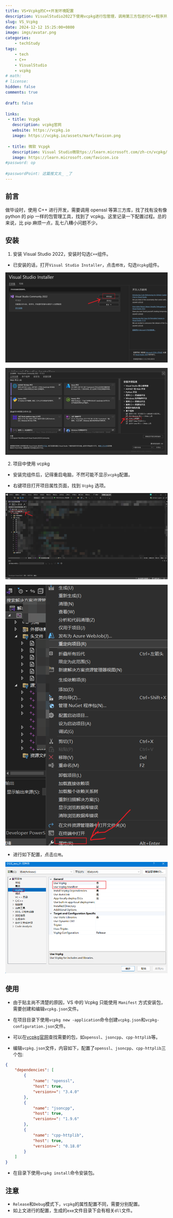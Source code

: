 ```yaml
---
title: VS+Vcpkg的C++开发环境配置
description: VisualStudio2022下使用vcpkg进行包管理，调用第三方包进行C++程序开发
slug: VS_Vcpkg
date: 2024-12-12 15:25:00+0800
image: imgs/avatar.png
categories:
    - techStudy
tags:
    - tech
    - C++
    - VisualStudio
    - vcpkg
# math: 
# license: 
hidden: false
comments: true

draft: false

links:
 - title: Vcpgk
   description: vcpkg官网
   website: https://vcpkg.io
   image: https://vcpkg.io/assets/mark/favicon.png

 - title: 微软 Vcpgk
   description: Visual Studio微软tps://learn.microsoft.com/zh-cn/vcpkg/
   image: https://learn.microsoft.com/favicon.ico
#password: op

#passwordPoint: 这篇推文太_ _了
---
```


## 前言

做毕设时，使用 C++ 进行开发，需要调用 openssl 等第三方库，找了找有没有像 python 的 pip 一样的包管理工具，找到了 vcpkg。这里记录一下配置过程。总的来说，比 pip 麻烦一点，乱七八糟小问题不少。

## 安装

1. 安装 Visual Studio 2022，安装时勾选`C++`组件。

- 已安装的话，打开`Visual Studio Installer`，点击`修改`，勾选`Vcpkg`组件。

![vsupdate_1](imgs/vsupdate_1.png)

![vsupdate_2](imgs/vsupdate_2.png)

2. 项目中使用 vcpkg

- 安装完组件后，记得重启电脑，不然可能不显示`vcpkg`配置。

- 右键项目打开项目属性页面，找到 `Vcpkg` 选项。

![application_1](imgs/application_1.png)

![application_2](imgs/application_2.png)

- 进行如下配置，点击`应用`。

![application_3](imgs/application_3.png)

## 使用

- 由于贴主尚不清楚的原因，VS 中的 Vcpkg 只能使用 `Manifest` 方式安装包，需要创建和编辑`vcpkg.json`文件。

- 在项目目录下使用`vcpkg new -application`命令创建`vcpkg.json`和`vcpkg-configuration.json`文件。

- 可以在[vcpkg官网](https://vcpkg.io/)查找需要的包，如`openssl`、`jsoncpp`、`cpp-httplib`等。

- 编辑`vcpkg.json`文件，内容如下，配置了`openssl`、`jsoncpp`、`cpp-httplib`三个包:

```json
{
    "dependencies": [
        {
            "name": "openssl",
            "host": true,
            "version>=": "3.4.0"
        },
        {
            "name": "jsoncpp",
            "host": true,
            "version>=": "1.9.6"
        },
        {
            "name": "cpp-httplib",
            "host": true,
            "version>=": "0.18.0"
        }
    ]
}
```

- 在目录下使用`vcpkg install`命令安装包。

## 注意

- `Release`和`Debug`模式下，`vcpkg`的属性配置不同，需要分别配置。
- 如上文进行的配置，生成的`exe`文件目录下会有相关`dll`文件。
